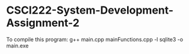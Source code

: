 CSCI222-System-Development-Assignment-2
=======================================

To compile this program: g++ main.cpp mainFunctions.cpp -l sqlite3 -o main.exe
